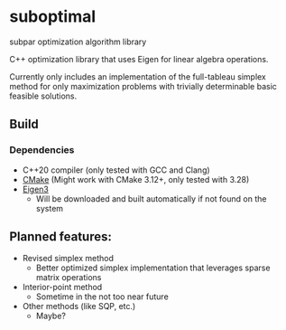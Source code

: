 # suboptimal
subpar optimization algorithm library

C++ optimization library that uses Eigen for linear algebra operations.

Currently only includes an implementation of the full-tableau simplex method for only maximization problems with
trivially determinable basic feasible solutions.

## Build
### Dependencies
 - C++20 compiler (only tested with GCC and Clang)
 - [CMake](https://cmake.org/download/) (Might work with CMake 3.12+, only tested with 3.28)
 - [Eigen3](https://gitlab.com/libeigen/eigen)
   - Will be downloaded and built automatically if not found on the system

## Planned features:
 - Revised simplex method
   - Better optimized simplex implementation that leverages sparse matrix operations
 - Interior-point method
    - Sometime in the not too near future
 - Other methods (like SQP, etc.)
    - Maybe?